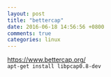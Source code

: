 ```yaml
---
layout: post
title: "bettercap"
date: 2016-06-18 14:56:56 +0800
comments: true
categories: linux
---
```


https://www.bettercap.org/    
`apt-get install libpcap0.8-dev`    

